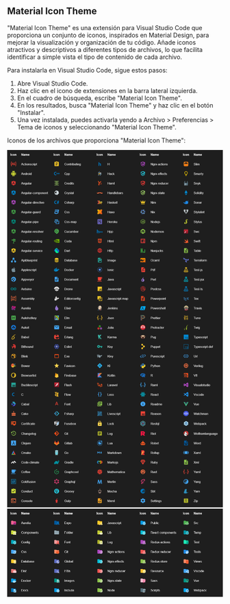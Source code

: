 
## Material Icon Theme

"Material Icon Theme" es una extensión para Visual Studio Code que proporciona un conjunto de iconos, inspirados en Material Design, para mejorar la visualización y organización de tu código. Añade iconos atractivos y descriptivos a diferentes tipos de archivos, lo que facilita identificar a simple vista el tipo de contenido de cada archivo.

Para instalarla en Visual Studio Code, sigue estos pasos:

1. Abre Visual Studio Code.
2. Haz clic en el icono de extensiones en la barra lateral izquierda.
3. En el cuadro de búsqueda, escribe "Material Icon Theme".
4. En los resultados, busca "Material Icon Theme" y haz clic en el botón "Instalar".
5. Una vez instalada, puedes activarla yendo a Archivo > Preferencias > Tema de iconos y seleccionando "Material Icon Theme".

Iconos de los archivos que proporciona "Material Icon Theme":

![fileicon1.png](../images/fileicon1.png)
![fileicon1.png](../images/fileicon2.png)

